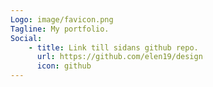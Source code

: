 ```yaml
---
Logo: image/favicon.png
Tagline: My portfolio.
Social:
    - title: Link till sidans github repo.
      url: https://github.com/elen19/design
      icon: github
---
```

